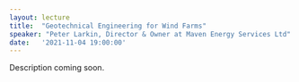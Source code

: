 ```yaml
---
layout: lecture
title:  "Geotechnical Engineering for Wind Farms"
speaker: "Peter Larkin, Director & Owner at Maven Energy Services Ltd"
date:   '2021-11-04 19:00:00'
---
```

Description coming soon.

